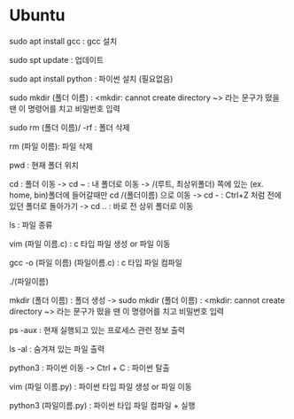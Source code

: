 # Ubuntu

sudo apt install gcc : gcc 설치
 
sudo spt update : 업데이트
 
sudo apt install python : 파이썬 설치 (필요없음)
 
sudo mkdir (폴더 이름) : <mkdir: cannot create directory ~> 라는 문구가 떴을 땐 이 명령어를 치고 비밀번호 입력
 
sudo rm (폴더 이름)/ -rf : 폴더 삭제
 
rm (파일 이름): 파일 삭제
 
pwd : 현재 폴더 위치
 
cd : 폴더 이동
-> cd ~ : 내 폴더로 이동
-> /(루트, 최상위폴더) 쪽에 있는 (ex. home, bin)폴더에 들어갈때만 cd /(폴더이름) 으로 이동
-> cd - : Ctrl+Z 처럼 전에 있던 폴더로 돌아가기
-> cd .. : 바로 전 상위 폴더로 이동

ls : 파일 종류

vim (파일 이름.c) : c 타입 파일 생성 or 파일 이동

gcc -o (파일 이름) (파일이름.c) : c 타입 파일 컴파일

./(파일이름)

mkdir (폴더 이름) : 폴더 생성
-> sudo mkdir (폴더 이름) : <mkdir: cannot create directory ~> 라는 문구가 떴을 땐 이 명령어를 치고 비밀번호 입력

ps -aux : 현재 실행되고 있는 프로세스 관련 정보 출력

ls -al : 숨겨져 있는 파일 출력

python3 : 파이썬 이동
-> Ctrl + C : 파이썬 탈출

vim (파일 이름.py) : 파이썬 타입 파일 생성 or 파일 이동

python3 (파일이름.py) : 파이썬 타입 파일 컴파일 + 실행
